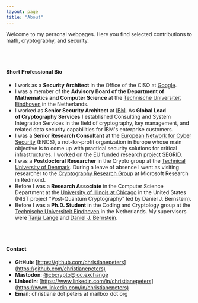 ```yaml
---
layout: page
title: "About"
---
```


Welcome to my personal webpages. Here you find selected contributions to math, cryptography, and security.

<br/><br/>
#### Short Professional Bio

- I work as a **Security Architect** in the Office of the CISO at [Google](https://cloud.google.com/solutions/security/leaders/).
- I was a member of the **Advisory Board of the Department of Mathematics and Computer Science** at the [Technische Universiteit Eindhoven](https://www.tue.nl/en/our-university/departments/mathematics-and-computer-science) in the Netherlands.
- I worked as **Senior Security Architect** at [IBM](http://securityintelligence.com/). As **Global Lead of Cryptography Services** I established Consulting and System Integration Services in the field of cryptography, key management, and related data security capabilities for IBM's enterprise customers.
- I was a **Senior Research Consultant** at the [European Network for Cyber Security](http://www.encs.eu) (ENCS), a not-for-profit organization in Europe whose main objective is to come up with practical security solutions for critical infrastructures. I worked on the EU funded research project [SEGRID](http://www.segrid.eu/).
- I was a **Postdoctoral Researcher** in the Crypto group at the [Technical University of Denmark](https://www.compute.dtu.dk/). During a leave of absence I went as visiting researcher to the [Cryptography Research Group](https://www.microsoft.com/en-us/research/group/msr-cryptography/) at Microsoft Research in Redmond.
- Before I was a **Research Associate** in the Computer Science Department at the [University of Illinois at Chicago](http://www.cs.uic.edu/) in the United States (NIST project "Post-Quantum Cryptography" led by Daniel J. Bernstein).
- Before I was a **Ph.D. Student** in the Coding and Cryptology group at the [Technische Universiteit Eindhoven](https://www.tue.nl/en/research/research-groups/mathematics/discrete-mathematics/coding-theory-and-cryptology) in the Netherlands. My supervisors were [Tanja Lange](https://www.hyperelliptic.org/tanja/) and [Daniel J. Bernstein](https://cr.yp.to/djb.html).

<br/><br/>
#### Contact
- **GitHub**: [https://github.com/christianepeters](https://github.com/christianepeters)
- **Mastodon**: <a href="https://ioc.exchange/@cbcrypto" rel="me">@cbcrypto@ioc.exchange</a>
- **LinkedIn**: [https://www.linkedin.com/in/christianepeters](https://www.linkedin.com/in/christianepeters)
- **Email**: christiane dot peters at mailbox dot org


